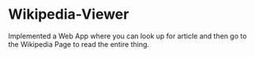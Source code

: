# Wikipedia-Viewer
Implemented a Web App where you can look up for article and then go to the Wikipedia Page to read the entire thing.
